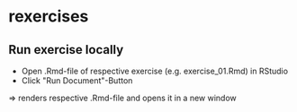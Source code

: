 # rexercises

## Run exercise locally
* Open .Rmd-file of respective exercise (e.g. exercise_01.Rmd) in RStudio
* Click "Run Document"-Button 

=> renders respective .Rmd-file and opens it in a new window
